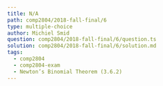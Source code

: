 ```yaml
---
title: N/A
path: comp2804/2018-fall-final/6
type: multiple-choice
author: Michiel Smid
question: comp2804/2018-fall-final/6/question.ts
solution: comp2804/2018-fall-final/6/solution.md
tags:
  - comp2804
  - comp2804-exam
  - Newton’s Binomial Theorem (3.6.2)
---
```

